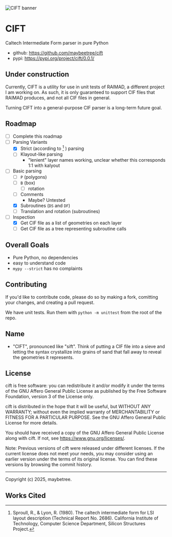 ![CIFT banner](img/raima-cift-banner.png)

# CIFT
Caltech Intermediate Form parser in pure Python

- github: <https://github.com/maybeetree/cift>
- pypi: <https://pypi.org/project/cift/0.0.1/>

## Under construction

Currently, CIFT is a utility for use in unit tests of RAIMAD,
a different project I am working on.
As such, it is only guaranteed to support CIF files that RAIMAD produces,
and not all CIF files in general.

Turning CIFT into a general-purpose CIF parser is a long-term future goal.

## Roadmap

- [ ] Complete this roadmap
- [ ] Parsing Variants
    - [x] Strict (according to [^1] ) parsing
    - [ ] Klayout-like parsing
        - "lenient" layer names working,
            unclear whether this corresponds 1:1 with kalyout
- [ ] Basic parsing
    - [ ] `P` (polygons)
    - [ ] `B` (box)
        - [ ] rotation
    - [ ] Comments
        - Maybe? Untested
    - [x] Subroutines (`DS` and `DF`)
    - [ ] Translation and rotation (subroutines)
- [ ] Inspection
    - [x] Get CIF file as a list of geometries on each layer
    - [ ] Get CIF file as a tree representing subroutine calls

## Overall Goals
- Pure Python, no dependencies
- easy to understand code
- `mypy --strict` has no complaints

## Contributing

If you'd like to contribute code,
please do so by making a fork, comitting your changes,
and creating a pull request.

We have unit tests.
Run them with `python -m unittest` from the root of the repo.

## Name
- "CIFT", pronounced like "sift".
Think of putting a CIF file into a sieve
and letting the syntax crystallize into grains of sand
that fall away to reveal the geometries it represents.

## License

cift is free software: you can redistribute it and/or modify it under the terms
of the GNU Affero General Public License as published by the Free Software
Foundation, version 3 of the License only.

cift is distributed in the hope that it will be useful, but WITHOUT ANY
WARRANTY; without even the implied warranty of MERCHANTABILITY or FITNESS FOR A
PARTICULAR PURPOSE. See the GNU Affero General Public License for more details.

You should have received a copy of the GNU Affero General Public License along
with cift. If not, see <https://www.gnu.org/licenses/>. 

Note: Previous versions of cift were released under different licenses. If the
current license does not meet your needs, you may consider using an earlier
version under the terms of its original license. You can find these versions by
browsing the commit history.

---

Copyright (c) 2025, maybetree.


## Works Cited

[^1]: Sproull, R., & Lyon, R. (1980).
The caltech intermediate form for LSI layout description
(Technical Report No. 2686).
California Institute of Technology, Computer Science
Department, Silicon Structures Project.

